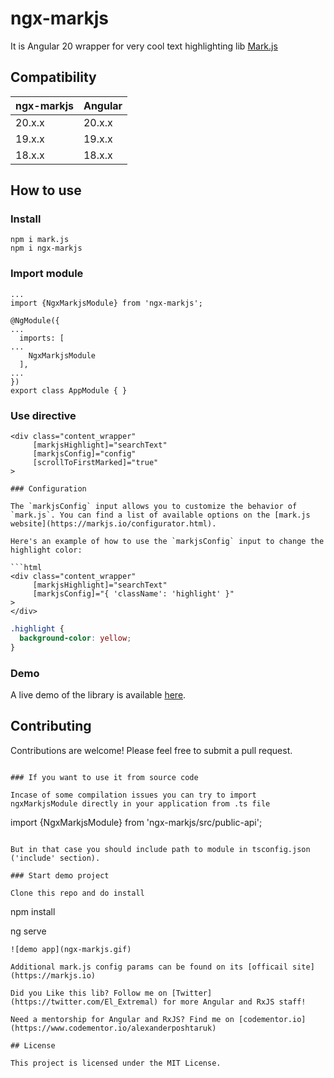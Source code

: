 
# ngx-markjs

It is Angular 20 wrapper for very cool text highlighting lib [Mark.js](https://markjs.io)

## Compatibility

| ngx-markjs | Angular |
|---|---|
| 20.x.x | 20.x.x |
| 19.x.x | 19.x.x |
| 18.x.x | 18.x.x |


## How to use

### Install
```
npm i mark.js
npm i ngx-markjs
```

### Import module

```
...
import {NgxMarkjsModule} from 'ngx-markjs';

@NgModule({
...
  imports: [
...
    NgxMarkjsModule
  ],
...
})
export class AppModule { }
```
### Use directive
```
<div class="content_wrapper" 
     [markjsHighlight]="searchText"
     [markjsConfig]="config"
     [scrollToFirstMarked]="true"
>

### Configuration

The `markjsConfig` input allows you to customize the behavior of `mark.js`. You can find a list of available options on the [mark.js website](https://markjs.io/configurator.html).

Here's an example of how to use the `markjsConfig` input to change the highlight color:

```html
<div class="content_wrapper"
     [markjsHighlight]="searchText"
     [markjsConfig]="{ 'className': 'highlight' }"
>
</div>
```

```css
.highlight {
  background-color: yellow;
}
```

### Demo

A live demo of the library is available [here](https://stackblitz.com/edit/ngx-markjs-demo).

## Contributing

Contributions are welcome! Please feel free to submit a pull request.


```

### If you want to use it from source code

Incase of some compilation issues you can try to import ngxMarkjsModule directly in your application from .ts file

```
import {NgxMarkjsModule} from 'ngx-markjs/src/public-api'; 
```

But in that case you should include path to module in tsconfig.json ('include' section).

### Start demo project

Clone this repo and do install

```
npm install

ng serve
```
![demo app](ngx-markjs.gif)

Additional mark.js config params can be found on its [officail site](https://markjs.io)

Did you Like this lib? Follow me on [Twitter](https://twitter.com/El_Extremal) for more Angular and RxJS staff!

Need a mentorship for Angular and RxJS? Find me on [codementor.io](https://www.codementor.io/alexanderposhtaruk)

## License

This project is licensed under the MIT License.

